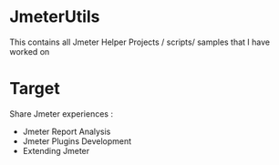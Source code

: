 # JmeterUtils
This contains all Jmeter Helper Projects / scripts/ samples that I have worked on

# Target 

Share Jmeter experiences : 

 - Jmeter Report Analysis
 - Jmeter Plugins Development
 - Extending Jmeter  
 
